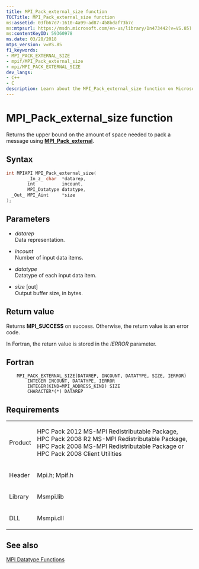 ```yaml
---
title: MPI_Pack_external_size function
TOCTitle: MPI_Pack_external_size function
ms:assetid: 03fb67d7-1610-4a99-ad87-4b8bdaf73b7c
ms:mtpsurl: https://msdn.microsoft.com/en-us/library/Dn473442(v=VS.85)
ms:contentKeyID: 59360978
ms.date: 03/28/2018
mtps_version: v=VS.85
f1_keywords:
- MPI_PACK_EXTERNAL_SIZE
- mpif/MPI_Pack_external_size
- mpi/MPI_PACK_EXTERNAL_SIZE
dev_langs:
- C++
- C
description: Learn about the MPI_Pack_external_size function on Microsoft's site. Understand its syntax, parameters, return value, and requirements for HPC Packs.
---
```


# MPI\_Pack\_external\_size function

Returns the upper bound on the amount of space needed to pack a message using [**MPI\_Pack\_external**](mpi-pack-external-function.md).

## Syntax

``` c++
int MPIAPI MPI_Pack_external_size(
        _In_z_ char  *datarep,
        int          incount,
        MPI_Datatype datatype,
  _Out_ MPI_Aint     *size
);
```

## Parameters

  - *datarep*  
    Data representation.

  - *incount*  
    Number of input data items.

  - *datatype*  
    Datatype of each input data item.

  - *size* \[out\]  
    Output buffer size, in bytes.

## Return value

Returns **MPI\_SUCCESS** on success. Otherwise, the return value is an error code.

In Fortran, the return value is stored in the *IERROR* parameter.

## Fortran

``` FORTRAN
    MPI_PACK_EXTERNAL_SIZE(DATAREP, INCOUNT, DATATYPE, SIZE, IERROR)
        INTEGER INCOUNT, DATATYPE, IERROR
        INTEGER(KIND=MPI_ADDRESS_KIND) SIZE
        CHARACTER*(*) DATAREP
```

## Requirements

<table>
<colgroup>
<col/>
<col/>
</colgroup>
<tbody>
<tr class="odd">
<td><p>Product</p></td>
<td><p>HPC Pack 2012 MS-MPI Redistributable Package, HPC Pack 2008 R2 MS-MPI Redistributable Package, HPC Pack 2008 MS-MPI Redistributable Package or HPC Pack 2008 Client Utilities</p></td>
</tr>
<tr class="even">
<td><p>Header</p></td>
<td>Mpi.h;
Mpif.h</td>
</tr>
<tr class="odd">
<td><p>Library</p></td>
<td>Msmpi.lib</td>
</tr>
<tr class="even">
<td><p>DLL</p></td>
<td>Msmpi.dll</td>
</tr>
</tbody>
</table>


## See also

[MPI Datatype Functions](mpi-datatype-functions.md)

